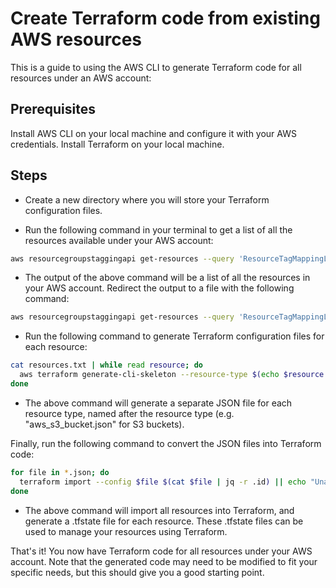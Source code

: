 # Create Terraform code from existing AWS resources

This is a guide to using the AWS CLI to generate Terraform code for all resources under an AWS account:

## Prerequisites

Install AWS CLI on your local machine and configure it with your AWS credentials.
Install Terraform on your local machine.

## Steps

- Create a new directory where you will store your Terraform configuration files.

- Run the following command in your terminal to get a list of all the resources available under your AWS account:

```bash
aws resourcegroupstaggingapi get-resources --query 'ResourceTagMappingList[].ResourceARN' --output text
```

- The output of the above command will be a list of all the resources in your AWS account. Redirect the output to a file with the following command:

```bash
aws resourcegroupstaggingapi get-resources --query 'ResourceTagMappingList[].ResourceARN' --output text > resources.txt
```

- Run the following command to generate Terraform configuration files for each resource:

```bash
cat resources.txt | while read resource; do
  aws terraform generate-cli-skeleton --resource-type $(echo $resource | awk -F ":" '{print $6}') --output json > $(echo $resource | awk -F ":" '{print $6}').json;
done
```

- The above command will generate a separate JSON file for each resource type, named after the resource type (e.g. "aws_s3_bucket.json" for S3 buckets).

Finally, run the following command to convert the JSON files into Terraform code:

```bash
for file in *.json; do
  terraform import --config $file $(cat $file | jq -r .id) || echo "Unable to import $file";
done
```

- The above command will import all resources into Terraform, and generate a .tfstate file for each resource. These .tfstate files can be used to manage your resources using Terraform.

That's it! You now have Terraform code for all resources under your AWS account. Note that the generated code may need to be modified to fit your specific needs, but this should give you a good starting point.
